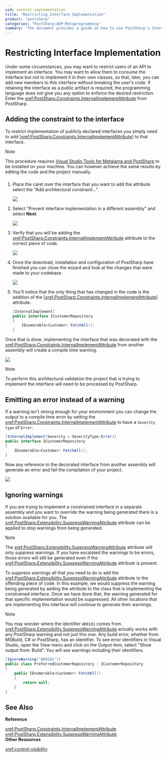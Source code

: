 ```yaml
---
uid: control-implementation
title: "Restricting Interface Implementation"
product: "postsharp"
categories: "PostSharp;AOP;Metaprogramming"
summary: "The document provides a guide on how to use PostSharp's InternalImplementAttribute to restrict users from implementing an interface in their own classes, helping prevent issues when new members are added to the interface. "
---
```

# Restricting Interface Implementation

Under some circumstances, you may want to restrict users of an API to implement an interface. You may want to allow them to consume the interface but not to implement it in their own classes, so that, later, you can add new members to this interface without breaking the user's code. If retaining the interface as a public artifact is required, the programming language does not give you any option to enforce the desired restriction. Enter the <xref:PostSharp.Constraints.InternalImplementAttribute> from PostSharp. 


## Adding the constraint to the interface

To restrict implementation of publicly declared interfaces you simply need to add [<xref:PostSharp.Constraints.InternalImplementAttribute>] to that interface. 

> [!NOTE]
> This procedure requires [Visual Studio Tools for Metalama and PostSharp](https://marketplace.visualstudio.com/items?itemName=PostSharpTechnologies.PostSharp) to be installed on your machine. You can however achieve the same results by editing the code and the project manually. 

### 

1. Place the caret over the interface that you want to add the attribute select the "Add architectural constraint...".

    ![](../../Aspects/Tutorials/InternalImplement_1.PNG)


2. Select "Prevent interface implementation in a different assembly" and select **Next**. 

    ![](../../Aspects/Tutorials/InternalImplement_2.png)


3. Verify that you will be adding the <xref:PostSharp.Constraints.InternalImplementAttribute> attribute to the correct piece of code. 

    ![](../../Aspects/Tutorials/InternalImplement_3.png)


4. Once the download, installation and configuration of PostSharp have finished you can close the wizard and look at the changes that were made to your codebase.

    ![](../../Aspects/Tutorials/InternalImplement_4.png)


5. You'll notice that the only thing that has changed in the code is the addition of the [<xref:PostSharp.Constraints.InternalImplementAttribute>] attribute. 

    ```csharp
    [InternalImplement] 
    public interface ICustomerRepository 
    { 
        IEnumerable<Customer> FetchAll(); 
    }
    ```


Once that is done, implementing the interface that was decorated with the <xref:PostSharp.Constraints.InternalImplementAttribute> from another assembly will create a compile time warning. 

![](../../Aspects/Tutorials/InternalImplementWarning.PNG)

> [!NOTE]
> To perform this architectural validation the project that is trying to implement the interface will need to be processed by PostSharp.


## Emitting an error instead of a warning

If a warning isn't strong enough for your environment you can change the output to a compile time error by setting the <xref:PostSharp.Constraints.InternalImplementAttribute> to have a `Severity type` of `Error`. 

```csharp
[InternalImplement(Severity = SeverityType.Error)] 
public interface ICustomerRepository 
{ 
    IEnumerable<Customer> FetchAll(); 
}
```

Now any reference to the decorated interface from another assembly will generate an error and fail the compilation of your project.

![](../../Aspects/Tutorials/InternalImplementError.png)


## Ignoring warnings

If you are trying to implement a constrained interface in a separate assembly and you want to override the warning being generated there is a solution available for you. The <xref:PostSharp.Extensibility.SuppressWarningAttribute> attribute can be applied to stop warnings from being generated. 

> [!NOTE]
> The <xref:PostSharp.Extensibility.SuppressWarningAttribute> attribute will only suppress warnings. If you have escalated the warnings to be errors, those errors will still be generated even if the <xref:PostSharp.Extensibility.SuppressWarningAttribute> attribute is present. 

To suppress warnings all that you need to do is add the <xref:PostSharp.Extensibility.SuppressWarningAttribute> attribute to the offending piece of code. In this example, we would suppress the warning being generated by adding the attribute to the class that is implementing the constrained interface. Once we have done that, the warning generated for that specific implementation would be suppressed. All other locations that are implementing this interface will continue to generate their warnings. 

> [!NOTE]
> You may wonder where the identifier `AR0101` comes from. <xref:PostSharp.Extensibility.SuppressWarningAttribute> actually works with any PostSharp warning and not just this one. Any build error, whether from MSBuild, C# or PostSharp, has an identifier. To see error identifiers in Visual Studio, open the View menu and click on the Output item, select "Show output from: Build". You will see warnings including their identifiers. 

```csharp
[IgnoreWarning("AR0101")] 
public class PreferredCustomerRepository : ICustomerRepository 
{ 
    public IEnumerable<Customer> FetchAll() 
    { 
        return null; 
    } 
}
```

## See Also

**Reference**

<xref:PostSharp.Constraints.InternalImplementAttribute>
<br><xref:PostSharp.Extensibility.SuppressWarningAttribute>
<br>**Other Resources**

<xref:control-visibility>
<br>
